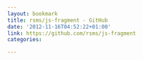 ```yaml
---
layout: bookmark
title: rsms/js-fragment - GitHub
date: '2012-11-16T04:52:22+01:00'
link: https://github.com/rsms/js-fragment
categories: 

---
```

